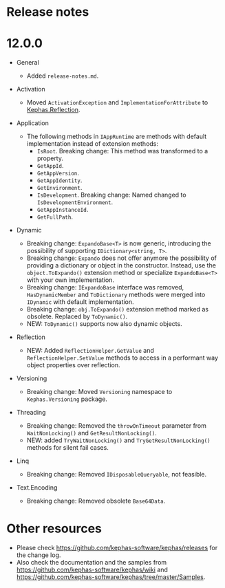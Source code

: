 ﻿# Release notes

# 12.0.0

* General
  * Added ```release-notes.md```.

* Activation
  * Moved ```ActivationException``` and ```ImplementationForAttribute``` to [Kephas.Reflection](https://www.nuget.org/packages/Kephas.Reflection).

* Application 
  * The following methods in ```IAppRuntime``` are methods with default implementation instead of extension methods:
    * ```IsRoot```. Breaking change: This method was transformed to a property.
    * ```GetAppId```.
    * ```GetAppVersion```.
    * ```GetAppIdentity```.
    * ```GetEnvironment```.
    * ```IsDevelopment```. Breaking change: Named changed to ```IsDevelopmentEnvironment```.
    * ```GetAppInstanceId```.
    * ```GetFullPath```.

* Dynamic
  * Breaking change: ```ExpandoBase<T>``` is now generic, introducing the possibility of supporting ```IDictionary<string, T>```.
  * Breaking change: ```Expando``` does not offer anymore the possibility of providing a dictionary or object in the constructor. Instead, use the ```object.ToExpando()``` extension method or specialize ```ExpandoBase<T>``` with your own implementation.
  * Breaking change: ```IExpandoBase``` interface was removed, ```HasDynamicMember``` and ```ToDictionary``` methods were merged into ```IDynamic``` with default implementation.
  * Breaking change: ```obj.ToExpando()``` extension method marked as obsolete. Replaced by ```ToDynamic()```.
  * NEW: ``ToDynamic()`` supports now also dynamic objects.

* Reflection
  * NEW: Added ```ReflectionHelper.GetValue``` and ```ReflectionHelper.SetValue``` methods to access in a performant way object properties over reflection.

* Versioning
  * Breaking change: Moved ```Versioning``` namespace to ```Kephas.Versioning``` package.

* Threading
  * Breaking change: Removed the ```throwOnTimeout``` parameter from ```WaitNonLocking()``` and ```GetResultNonLocking()```.
  * NEW: added ```TryWaitNonLocking()``` and ```TryGetResultNonLocking()``` methods for silent fail cases.

* Linq
  * Breaking change: Removed ```IDisposableQueryable```, not feasible.

* Text.Encoding
  * Breaking change: Removed obsolete ```Base64Data```.

# Other resources
* Please check https://github.com/kephas-software/kephas/releases for the change log.
* Also check the documentation and the samples from https://github.com/kephas-software/kephas/wiki and https://github.com/kephas-software/kephas/tree/master/Samples.
